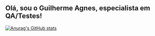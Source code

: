 ## Olá, sou o Guilherme Agnes, especialista em QA/Testes!


[![Anurag's GitHub stats](https://github-readme-stats.vercel.app/api?username=guisagnes&show_icons=true&theme=flag-india&bg_color=273849)](https://github.com/guisagnes/github-readme-stats)
